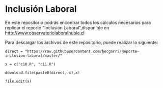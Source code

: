 # Inclusión Laboral

En este repositorio podrás encontrar todos los cálculos necesarios para replicar el reporte "Inclusión Laboral",disponible en http://www.observatoriolaboralnuble.cl

Para descargar los archivos de este repositorio, puede realizar lo siguiente: 

    direct = "https://raw.githubusercontent.com/hecgarri/Reporte-inclusion-laboral/master/"

    x = c("c10.R", "c11.R")

    download.file(paste0(direct, x),x)

    file.edit(x)
